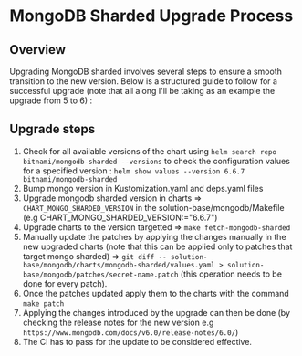 # MongoDB Sharded Upgrade Process

## Overview

Upgrading MongoDB sharded involves several steps to ensure a smooth transition to the new version. Below is a structured guide to follow for a successful upgrade (note that all along
I'll be taking as an example the upgrade from 5 to 6) :

## Upgrade steps


1. Check for all available versions of the chart using `helm search repo bitnami/mongodb-sharded --versions` to check the configuration values for a specified version : `helm show values --version 6.6.7  bitnami/mongodb-sharded`
2. Bump mongo version in Kustomization.yaml and deps.yaml files 
3. Upgrade mongodb sharded version in charts => `CHART_MONGO_SHARDED_VERSION` in the solution-base/mongodb/Makefile (e.g CHART_MONGO_SHARDED_VERSION:="6.6.7")
4. Upgrade charts to the version targetted => `make fetch-mongodb-sharded`
5. Manually update the patches by applying the changes manually in the new upgraded charts (note that this can be applied only to patches that target mongo sharded) =>  `git diff -- solution-base/mongodb/charts/mongodb-sharded/values.yaml > solution-base/mongodb/patches/secret-name.patch` (this operation needs to be done for every patch).
6. Once the patches updated apply them to the charts with the command `make patch`
7. Applying the changes introduced by the upgrade can then be done (by checking the release notes for the new version e.g `https://www.mongodb.com/docs/v6.0/release-notes/6.0/`)
8. The CI has to pass for the update to be considered effective.